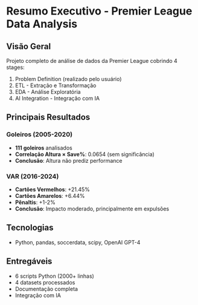 # Resumo Executivo - Premier League Data Analysis

## Visão Geral

Projeto completo de análise de dados da Premier League cobrindo 4 stages:
1. Problem Definition (realizado pelo usuário)
2. ETL - Extração e Transformação
3. EDA - Análise Exploratória
4. AI Integration - Integração com IA

## Principais Resultados

### Goleiros (2005-2020)
- **111 goleiros** analisados
- **Correlação Altura × Save%**: 0.0654 (sem significância)
- **Conclusão**: Altura não prediz performance

### VAR (2016-2024)
- **Cartões Vermelhos**: +21.45%
- **Cartões Amarelos**: +6.44%
- **Pênaltis**: +1-2%
- **Conclusão**: Impacto moderado, principalmente em expulsões

## Tecnologias
- Python, pandas, soccerdata, scipy, OpenAI GPT-4

## Entregáveis
- 6 scripts Python (2000+ linhas)
- 4 datasets processados
- Documentação completa
- Integração com IA
